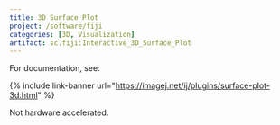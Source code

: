 ```yaml
---
title: 3D Surface Plot
project: /software/fiji
categories: [3D, Visualization]
artifact: sc.fiji:Interactive_3D_Surface_Plot
---
```


For documentation, see:

{% include link-banner url="https://imagej.net/ij/plugins/surface-plot-3d.html" %}

Not hardware accelerated.


